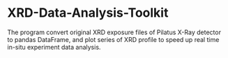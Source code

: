XRD-Data-Analysis-Toolkit
=========================

The program convert original XRD exposure files of Pilatus X-Ray detector to pandas DataFrame, and plot series of XRD profile to speed up real time in-situ experiment data analysis.
